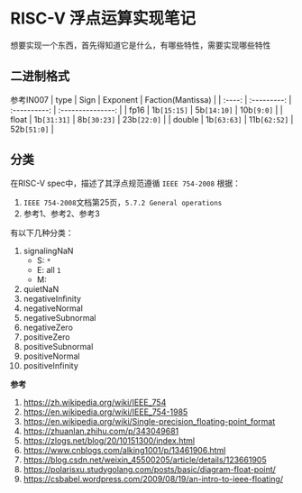 # RISC-V 浮点运算实现笔记
想要实现一个东西，首先得知道它是什么，有哪些特性，需要实现哪些特性

## 二进制格式
参考IN007
|  type  |    Sign     |   Exponent   | Faction(Mantissa) |
| :----: | :---------: | :----------: | :---------------: |
|  fp16  | 1b`[15:15]` | 5b`[14:10]`  |    10b`[9:0]`     |
| float  | 1b`[31:31]` | 8b`[30:23]`  |    23b`[22:0]`    |
| double | 1b`[63:63]` | 11b`[62:52]` |    52b`[51:0]`    |

## 分类
在RISC-V spec中，描述了其浮点规范遵循 `IEEE 754-2008`
根据：
1. `IEEE 754-2008`文档第25页，`5.7.2 General operations`
2. 参考1、参考2、参考3

有以下几种分类：

1. signalingNaN
   - S: `*`
   - E: all `1`
   - M: 
2. quietNaN
3. negativeInfinity
4. negativeNormal
5. negativeSubnormal
6. negativeZero
7.  positiveZero
8.  positiveSubnormal
9.  positiveNormal
10. positiveInfinity


**参考**
1. https://zh.wikipedia.org/wiki/IEEE_754
2. https://en.wikipedia.org/wiki/IEEE_754-1985
3. https://en.wikipedia.org/wiki/Single-precision_floating-point_format
4. https://zhuanlan.zhihu.com/p/343049681
5. https://zlogs.net/blog/20/10151300/index.html
6. https://www.cnblogs.com/alking1001/p/13461906.html
7. https://blog.csdn.net/weixin_45500205/article/details/123661905
8. https://polarisxu.studygolang.com/posts/basic/diagram-float-point/
9. https://csbabel.wordpress.com/2009/08/19/an-intro-to-ieee-floating/
